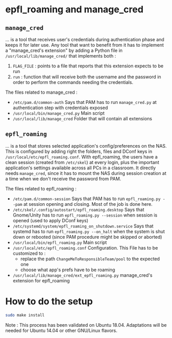 # epfl_roaming and manage_cred


## `manage_cred`

... is a tool that receives user's credentials during authentication phase and keeps it for later use.
Any tool that want to benefit from it has to implement a "manage_cred's extension" by adding a Python file in `/usr/local/lib/manage_cred/` that implements both :
1. `FLAG_FILE` : points to a file that reports that this extension expects to be run
2. `run` : function that will receive both the username and the password in order to perform the commands needing the credentials.

The files related to manage_cred :
+ `/etc/pam.d/common-auth`
    Says that PAM has to run `manage_cred.py` at authentication step with credentials exposed
+ `/usr/local/bin/manage_cred.py`
    Main script
+ `/usr/local/lib/manage_cred`
    Folder that will contain all extensions


## `epfl_roaming`

... is a tool that stores selected application's config/preferences on the NAS. This is configured by adding right the folders, files and DConf keys in `/usr/local/etc/epfl_roaming.conf`.
With epfl_roaming, the users have a clean session (created from `/etc/skel`) at every login, plus the important application's settings available across all PCs in a classroom.
It directly needs `manage_cred`, since it has to mount the NAS during session creation at a time when we don't receive the password from PAM.

The files related to epfl_roaming :
+ `/etc/pam.d/common-session`
    Says that PAM has to run `epfl_roaming.py --pam` at session opening and closing. Most of the job is done here.
+ `/etc/skel/.config/autostart/epfl_roaming.desktop`
    Says that Gnome/Unity has to run `epfl_roaming.py --session` when session is opened (used to apply DConf keys)
+ `/etc/systemd/system/epfl_roaming_on_shutdown.service`
    Says that systemd has to run `epfl_roaming.py --on_halt` when the system is shut down or rebooted (since PAM procedure might be skipped or aborted)
+ `/usr/local/bin/epfl_roaming.py`
    Main script
+ `/usr/local/etc/epfl_roaming.conf`
    Configuration.
    This File has to be customized to :
    + replace the path `ChangeMeToResponsibleTeam/pool` to the expected one
    + choose what app's prefs have to be roaming
+ `/usr/local/lib/manage_cred/ext_epfl_roaming.py`
    manage_cred's extension for epfl_roaming


# How to do the setup

~~~ bash
sudo make install
~~~

Note : This process has been validated on Ubuntu 18.04. Adaptations will be needed for Ubuntu 14.04 or other GNU/Linux flavors.

